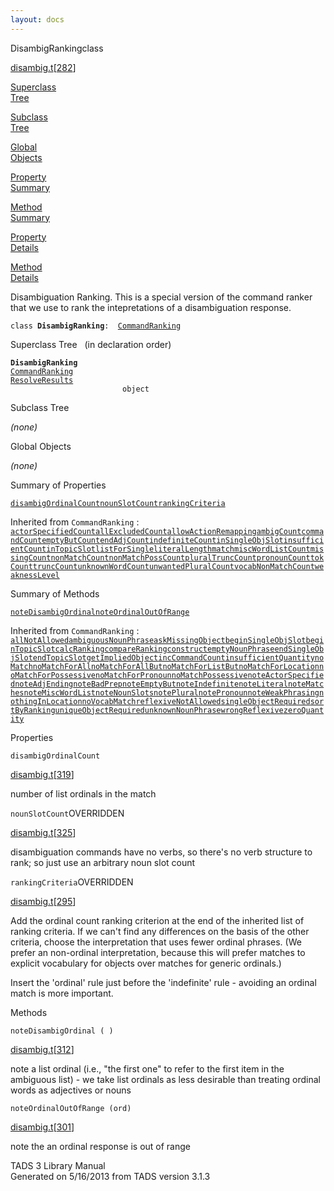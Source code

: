 ```yaml
---
layout: docs
---
```

<span class="title">DisambigRanking</span><span class="type">class</span>

[disambig.t](../file/disambig.t.html)\[[282](../source/disambig.t.html#282)\]

[Superclass  
Tree](#_SuperClassTree_)

[Subclass  
Tree](#_SubClassTree_)

[Global  
Objects](#_ObjectSummary_)

[Property  
Summary](#_PropSummary_)

[Method  
Summary](#_MethodSummary_)

[Property  
Details](#_Properties_)

[Method  
Details](#_Methods_)



Disambiguation Ranking. This is a special version of the command ranker
that we use to rank the intepretations of a disambiguation response.

`class `**`DisambigRanking`**` :   `[`CommandRanking`](../object/CommandRanking.html)



<span id="_SuperClassTree_"></span>



<span class="hdln">Superclass Tree</span>   (in declaration order)



**`DisambigRanking`**  
[`CommandRanking`](../object/CommandRanking.html)  
[`ResolveResults`](../object/ResolveResults.html)  
`                         object`  
<span id="_SubClassTree_"></span>



<span class="hdln">Subclass Tree</span>  



*(none)* <span id="_ObjectSummary_"></span>



<span class="hdln">Global Objects</span>  



*(none)* <span id="_PropSummary_"></span>



<span class="hdln">Summary of Properties</span>  



[`disambigOrdinalCount`](#disambigOrdinalCount)[`nounSlotCount`](#nounSlotCount)[`rankingCriteria`](#rankingCriteria)

Inherited from `CommandRanking` :  
[`actorSpecifiedCount`](../object/CommandRanking.html#actorSpecifiedCount)[`allExcludedCount`](../object/CommandRanking.html#allExcludedCount)[`allowActionRemapping`](../object/CommandRanking.html#allowActionRemapping)[`ambigCount`](../object/CommandRanking.html#ambigCount)[`commandCount`](../object/CommandRanking.html#commandCount)[`emptyButCount`](../object/CommandRanking.html#emptyButCount)[`endAdjCount`](../object/CommandRanking.html#endAdjCount)[`indefiniteCount`](../object/CommandRanking.html#indefiniteCount)[`inSingleObjSlot`](../object/CommandRanking.html#inSingleObjSlot)[`insufficientCount`](../object/CommandRanking.html#insufficientCount)[`inTopicSlot`](../object/CommandRanking.html#inTopicSlot)[`listForSingle`](../object/CommandRanking.html#listForSingle)[`literalLength`](../object/CommandRanking.html#literalLength)[`match`](../object/CommandRanking.html#match)[`miscWordListCount`](../object/CommandRanking.html#miscWordListCount)[`missingCount`](../object/CommandRanking.html#missingCount)[`nonMatchCount`](../object/CommandRanking.html#nonMatchCount)[`nonMatchPossCount`](../object/CommandRanking.html#nonMatchPossCount)[`pluralTruncCount`](../object/CommandRanking.html#pluralTruncCount)[`pronounCount`](../object/CommandRanking.html#pronounCount)[`tokCount`](../object/CommandRanking.html#tokCount)[`truncCount`](../object/CommandRanking.html#truncCount)[`unknownWordCount`](../object/CommandRanking.html#unknownWordCount)[`unwantedPluralCount`](../object/CommandRanking.html#unwantedPluralCount)[`vocabNonMatchCount`](../object/CommandRanking.html#vocabNonMatchCount)[`weaknessLevel`](../object/CommandRanking.html#weaknessLevel)



<span id="_MethodSummary_"></span>



<span class="hdln">Summary of Methods</span>  



[`noteDisambigOrdinal`](#noteDisambigOrdinal)[`noteOrdinalOutOfRange`](#noteOrdinalOutOfRange)

Inherited from `CommandRanking` :  
[`allNotAllowed`](../object/CommandRanking.html#allNotAllowed)[`ambiguousNounPhrase`](../object/CommandRanking.html#ambiguousNounPhrase)[`askMissingObject`](../object/CommandRanking.html#askMissingObject)[`beginSingleObjSlot`](../object/CommandRanking.html#beginSingleObjSlot)[`beginTopicSlot`](../object/CommandRanking.html#beginTopicSlot)[`calcRanking`](../object/CommandRanking.html#calcRanking)[`compareRanking`](../object/CommandRanking.html#compareRanking)[`construct`](../object/CommandRanking.html#construct)[`emptyNounPhrase`](../object/CommandRanking.html#emptyNounPhrase)[`endSingleObjSlot`](../object/CommandRanking.html#endSingleObjSlot)[`endTopicSlot`](../object/CommandRanking.html#endTopicSlot)[`getImpliedObject`](../object/CommandRanking.html#getImpliedObject)[`incCommandCount`](../object/CommandRanking.html#incCommandCount)[`insufficientQuantity`](../object/CommandRanking.html#insufficientQuantity)[`noMatch`](../object/CommandRanking.html#noMatch)[`noMatchForAll`](../object/CommandRanking.html#noMatchForAll)[`noMatchForAllBut`](../object/CommandRanking.html#noMatchForAllBut)[`noMatchForListBut`](../object/CommandRanking.html#noMatchForListBut)[`noMatchForLocation`](../object/CommandRanking.html#noMatchForLocation)[`noMatchForPossessive`](../object/CommandRanking.html#noMatchForPossessive)[`noMatchForPronoun`](../object/CommandRanking.html#noMatchForPronoun)[`noMatchPossessive`](../object/CommandRanking.html#noMatchPossessive)[`noteActorSpecified`](../object/CommandRanking.html#noteActorSpecified)[`noteAdjEnding`](../object/CommandRanking.html#noteAdjEnding)[`noteBadPrep`](../object/CommandRanking.html#noteBadPrep)[`noteEmptyBut`](../object/CommandRanking.html#noteEmptyBut)[`noteIndefinite`](../object/CommandRanking.html#noteIndefinite)[`noteLiteral`](../object/CommandRanking.html#noteLiteral)[`noteMatches`](../object/CommandRanking.html#noteMatches)[`noteMiscWordList`](../object/CommandRanking.html#noteMiscWordList)[`noteNounSlots`](../object/CommandRanking.html#noteNounSlots)[`notePlural`](../object/CommandRanking.html#notePlural)[`notePronoun`](../object/CommandRanking.html#notePronoun)[`noteWeakPhrasing`](../object/CommandRanking.html#noteWeakPhrasing)[`nothingInLocation`](../object/CommandRanking.html#nothingInLocation)[`noVocabMatch`](../object/CommandRanking.html#noVocabMatch)[`reflexiveNotAllowed`](../object/CommandRanking.html#reflexiveNotAllowed)[`singleObjectRequired`](../object/CommandRanking.html#singleObjectRequired)[`sortByRanking`](../object/CommandRanking.html#sortByRanking)[`uniqueObjectRequired`](../object/CommandRanking.html#uniqueObjectRequired)[`unknownNounPhrase`](../object/CommandRanking.html#unknownNounPhrase)[`wrongReflexive`](../object/CommandRanking.html#wrongReflexive)[`zeroQuantity`](../object/CommandRanking.html#zeroQuantity)



<span id="_Properties_"></span>



<span class="hdln">Properties</span>  



<span id="disambigOrdinalCount"></span>

`disambigOrdinalCount`

[disambig.t](../file/disambig.t.html)\[[319](../source/disambig.t.html#319)\]



number of list ordinals in the match



<span id="nounSlotCount"></span>

`nounSlotCount`<span class="rem">OVERRIDDEN</span>

[disambig.t](../file/disambig.t.html)\[[325](../source/disambig.t.html#325)\]



disambiguation commands have no verbs, so there's no verb structure to
rank; so just use an arbitrary noun slot count



<span id="rankingCriteria"></span>

`rankingCriteria`<span class="rem">OVERRIDDEN</span>

[disambig.t](../file/disambig.t.html)\[[295](../source/disambig.t.html#295)\]



Add the ordinal count ranking criterion at the end of the inherited list
of ranking criteria. If we can't find any differences on the basis of
the other criteria, choose the interpretation that uses fewer ordinal
phrases. (We prefer an non-ordinal interpretation, because this will
prefer matches to explicit vocabulary for objects over matches for
generic ordinals.)

Insert the 'ordinal' rule just before the 'indefinite' rule - avoiding
an ordinal match is more important.



<span id="_Methods_"></span>



<span class="hdln">Methods</span>  



<span id="noteDisambigOrdinal"></span>

`noteDisambigOrdinal ( )`

[disambig.t](../file/disambig.t.html)\[[312](../source/disambig.t.html#312)\]



note a list ordinal (i.e., "the first one" to refer to the first item in
the ambiguous list) - we take list ordinals as less desirable than
treating ordinal words as adjectives or nouns



<span id="noteOrdinalOutOfRange"></span>

`noteOrdinalOutOfRange (ord)`

[disambig.t](../file/disambig.t.html)\[[301](../source/disambig.t.html#301)\]



note the an ordinal response is out of range





TADS 3 Library Manual  
Generated on 5/16/2013 from TADS version 3.1.3



